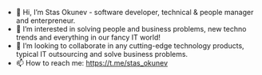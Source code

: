 - 👋 Hi, I’m Stas Okunev - software developer, technical & people manager and enterpreneur.
- 👀 I’m interested in solving people and business problems, new techno trends and everything in our fancy IT world!
- 💞️ I’m looking to collaborate in any cutting-edge technology products, typical IT outsourcing and solve business problems.
- 📫 How to reach me: https://t.me/stas_okunev</ul>
